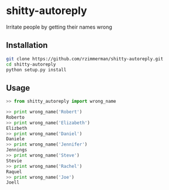 # shitty-autoreply
Irritate people by getting their names wrong


## Installation

```bash
git clone https://github.com/rzimmerman/shitty-autoreply.git
cd shitty-autoreply
python setup.py install
```

## Usage

```python
>> from shitty_autoreply import wrong_name

>> print wrong_name('Robert')
Roberto
>> print wrong_name('Elizabeth')
Elizbeth
>> print wrong_name('Daniel')
Daniele
>> print wrong_name('Jennifer')
Jennings
>> print wrong_name('Steve')
Stevie
>> print wrong_name('Rachel')
Raquel
>> print wrong_name('Joe')
Joell
```
